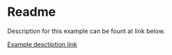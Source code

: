 # Readme

Description for this example can be fount at link below. 

[Example desctiption link](https://rristm.github.io/stm32_threadx/show/adding_tracex_example.md)